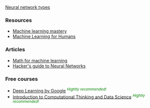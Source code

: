 [Neural network types](http://www.asimovinstitute.org/wp-content/uploads/2016/09/neuralnetworks.png)

### Resources
* [Machine learning mastery](https://machinelearningmastery.com/)
* [Machine Learning for Humans](https://medium.com/machine-learning-for-humans?source=logo-3e476efd1ec---e8dd9a6c82a5)

### Articles
* [Math for machine learning](http://datascience.ibm.com/blog/the-mathematics-of-machine-learning/)
* [Hacker's guide to Neural Networks](http://karpathy.github.io/neuralnets/)

### Free courses
* [Deep Learning by Google](https://www.udacity.com/course/deep-learning--ud730) <sup style="color: green">_Hightly recommended!_</sup>
* [Introduction to Computational Thinking and Data Science](https://courses.edx.org/courses/course-v1:MITx+6.00.2x_7+1T2017/course/) <sup style="color: green">_Hightly recommended!_</sup>
